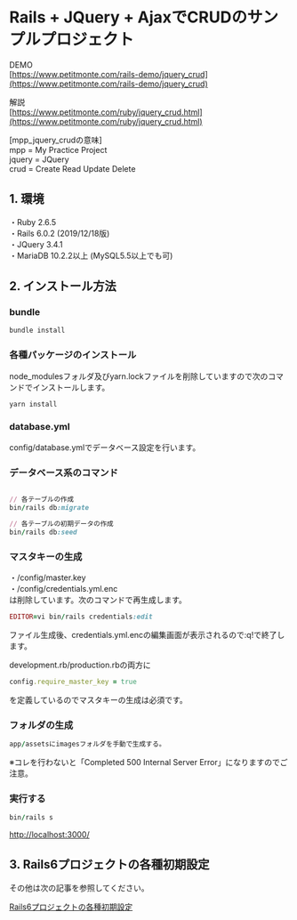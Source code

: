 # Rails + JQuery + AjaxでCRUDのサンプルプロジェクト
  
DEMO    
[https://www.petitmonte.com/rails-demo/jquery_crud](https://www.petitmonte.com/rails-demo/jquery_crud)  
  
解説  
[https://www.petitmonte.com/ruby/jquery_crud.html](https://www.petitmonte.com/ruby/jquery_crud.html) 
   
[mpp_jquery_crudの意味]  
mpp = My Practice Project  
jquery = JQuery   
crud = Create Read Update Delete    
    
## 1. 環境
・Ruby 2.6.5  
・Rails 6.0.2 (2019/12/18版)  
・JQuery 3.4.1  
・MariaDB 10.2.2以上 (MySQL5.5以上でも可)  
 
## 2. インストール方法
  
### bundle  
```rb
bundle install 
```
  
### 各種パッケージのインストール  
node_modulesフォルダ及びyarn.lockファイルを削除していますので次のコマンドでインストールします。  
```rb  
yarn install 
```
  
### database.yml  
config/database.ymlでデータベース設定を行います。  
  

### データベース系のコマンド  
```rb

// 各テーブルの作成
bin/rails db:migrate

// 各テーブルの初期データの作成
bin/rails db:seed
```
  
### マスタキーの生成 
・/config/master.key  
・/config/credentials.yml.enc  
は削除しています。次のコマンドで再生成します。  
```rb
EDITOR=vi bin/rails credentials:edit   
```  
ファイル生成後、credentials.yml.encの編集画面が表示されるので:q!で終了します。

development.rb/production.rbの両方に  
```rb
config.require_master_key = true  
``` 
を定義しているのでマスタキーの生成は必須です。   
  
### フォルダの生成
```rb  
app/assetsにimagesフォルダを手動で生成する。 
```
※コレを行わないと「Completed 500 Internal Server Error」になりますのでご注意。  
    
   
### 実行する
```rb  
bin/rails s
```  

[http://localhost:3000/](http://localhost:3000/)  
      
## 3. Rails6プロジェクトの各種初期設定
その他は次の記事を参照してください。  
  
[Rails6プロジェクトの各種初期設定](https://www.petitmonte.com/ruby/rails6_project.html)  
